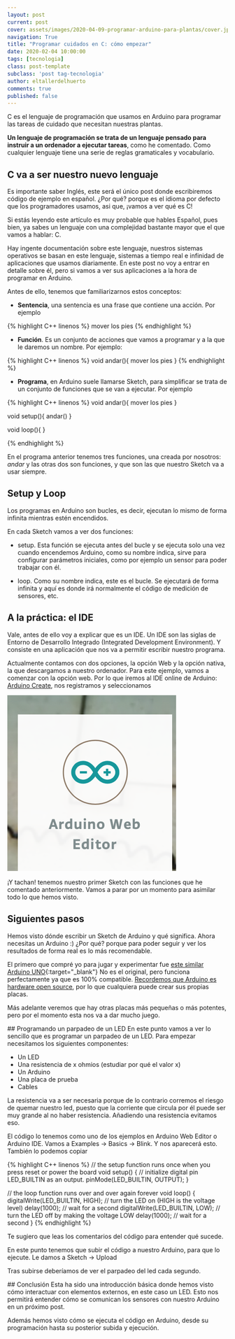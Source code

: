 ```yaml
---
layout: post
current: post
cover: assets/images/2020-04-09-programar-arduino-para-plantas/cover.jpg
navigation: True
title: "Programar cuidados en C: cómo empezar"
date: 2020-02-04 10:00:00
tags: [tecnologia]
class: post-template
subclass: 'post tag-tecnologia'
author: eltallerdelhuerto
comments: true
published: false
---
```


C es el lenguaje de programación que usamos en Arduino para programar las tareas de cuidado que necesitan nuestras plantas.

**Un lenguaje de programación se trata de un lenguaje pensado para instruir a un ordenador a ejecutar tareas**, como he comentado. Como cualquier lenguaje tiene una serie de reglas gramaticales y vocabulario.

## C va a ser nuestro nuevo lenguaje
Es importante saber Inglés, este será el único post donde escribiremos código de ejemplo en español. ¿Por qué? porque es el idioma por defecto que los programadores usamos, asi que, ¡vamos a ver qué es C!

Si estás leyendo este artículo es muy probable que hables Español, pues bien, ya sabes un lenguaje con una complejidad bastante mayor que el que vamos a hablar: C.

Hay ingente documentación sobre este lenguaje, nuestros sistemas operativos se basan en este lenguaje, sistemas a tiempo real e infinidad de aplicaciones que usamos diariamente. En este post no voy a entrar en detalle sobre él, pero si vamos a ver sus aplicaciones a la hora de programar en Arduino.

Antes de ello, tenemos que familiarizarnos estos conceptos:
- **Sentencia**, una sentencia es una frase que contiene una acción. Por ejemplo

{% highlight C++ linenos %}
  mover los pies
{% endhighlight %}

- **Función**. Es un conjunto de acciones que vamos a programar y a la que le daremos un nombre. Por ejemplo:

{% highlight C++ linenos %}
void andar(){
  mover los pies
}
{% endhighlight %}

- **Programa**, en Arduino suele llamarse Sketch, para simplificar se trata de un conjunto de funciones que se van a ejecutar.
Por ejemplo

{% highlight C++ linenos %}
void andar(){
  mover los pies
}

void setup(){
  andar()
}

void loop(){
}

{% endhighlight %}

En el programa anterior tenemos tres funciones, una creada por nosotros: *andar* y las otras dos son funciones, y que son las que nuestro Sketch va a usar siempre.

## Setup y Loop
Los programas en Arduino son bucles, es decir, ejecutan lo mismo de forma infinita mientras estén encendidos. 

En cada Sketch vamos a ver dos funciones:
- setup. Esta función se ejecuta antes del bucle y se ejecuta solo una vez cuando encendemos Arduino, como su nombre indica, sirve para configurar parámetros iniciales, como por ejemplo un sensor para poder trabajar con él.

- loop. Como su nombre indica, este es el bucle. Se ejecutará de forma infinita y aquí es donde irá normalmente el código de medición de sensores, etc. 

## A la práctica: el IDE
Vale, antes de ello voy a explicar que es un IDE. Un IDE son las siglas de Entorno de Desarrollo Integrado (Integrated Development Environment). Y consiste en una aplicación que nos va a permitir escribir nuestro programa.

Actualmente contamos con dos opciones, la opción Web y la opción nativa, la que descargamos a nuestro ordenador. Para este ejemplo, vamos a comenzar con la opción web. Por lo que iremos al IDE online de Arduino: [Arduino Create](https://create.arduino.cc), nos registramos y seleccionamos 

![Arduino Create. Web Editor](assets/images/2020-04-09-programar-101/arduino-create.png "Arduino Create. Web editor")

¡Y tachan! tenemos nuestro primer Sketch con las funciones que he comentado anteriormente. Vamos a parar por un momento para asimilar todo lo que hemos visto.

## Siguientes pasos
Hemos visto dónde escribir un Sketch de Arduino y qué significa. Ahora necesitas un Arduino :) ¿Por qué? porque para poder seguir y ver los resultados de forma real es lo más recomendable.

El primero que compré yo para jugar y experimentar fue [este similar Arduino UNO](http://rover.ebay.com/rover/1/1185-53479-19255-0/1?ff3=4&pub=5575581389&toolid=10001&campid=5338673600&customid=&mpre=https%3A%2F%2Fwww.ebay.es%2Fitm%2FUNO-R3-Rev3-ATmega328-16U2-Arduino-100-Compatible-cable-USB-ULTIMA-VERSION-B009%2F201530741428%3Fhash%3Ditem2eec2b12b4%3Ag%3AKKAAAOSwFdtXxD45){:target="_blank"} No es el original, pero funciona perfectamente ya que es 100% compatible. [Recordemos que Arduino es hardware open source](arduino-para-el-cuidado-de-plantas), por lo que cualquiera puede crear sus propias placas.

Más adelante veremos que hay otras placas más pequeñas o más potentes, pero por el momento esta nos va a dar mucho juego.

## Programando un parpadeo de un LED
En este punto vamos a ver lo sencillo que es programar un parpadeo de un LED. Para empezar necesitamos los siguientes componentes:
- Un LED
- Una resistencia de x ohmios (estudiar por qué el valor x)
- Un Arduino
- Una placa de prueba
- Cables

La resistencia va a ser necesaria porque de lo contrario corremos el riesgo de quemar nuestro led, puesto que la corriente que circula por él puede ser muy grande al no haber resistencia. Añadiendo una resistencia evitamos eso.

El código lo tenemos como uno de los ejemplos en Arduino Web Editor o Arduino IDE. Vamos a Examples -> Basics -> Blink. Y nos aparecerá esto. También lo podemos copiar

{% highlight C++ linenos %}
// the setup function runs once when you press reset or power the board
void setup() {
  // initialize digital pin LED_BUILTIN as an output.
  pinMode(LED_BUILTIN, OUTPUT);
}

// the loop function runs over and over again forever
void loop() {
  digitalWrite(LED_BUILTIN, HIGH);   // turn the LED on (HIGH is the voltage level)
  delay(1000);                       // wait for a second
  digitalWrite(LED_BUILTIN, LOW);    // turn the LED off by making the voltage LOW
  delay(1000);                       // wait for a second
}
{% endhighlight %}

Te sugiero que leas los comentarios del código para entender qué sucede.

En este punto tenemos que subir el código a nuestro Arduino, para que lo ejecute. Le damos a Sketch -> Upload

Tras subirse deberíamos de ver el parpadeo del led cada segundo.

## Conclusión
Esta ha sido una introducción básica donde hemos visto cómo interactuar con elementos externos, en este caso un LED. Esto nos permitirá entender cómo se comunican los sensores con nuestro Arduino en un próximo post.

Además hemos visto cómo se ejecuta el código en Arduino, desde su programación hasta su posterior subida y ejecución.